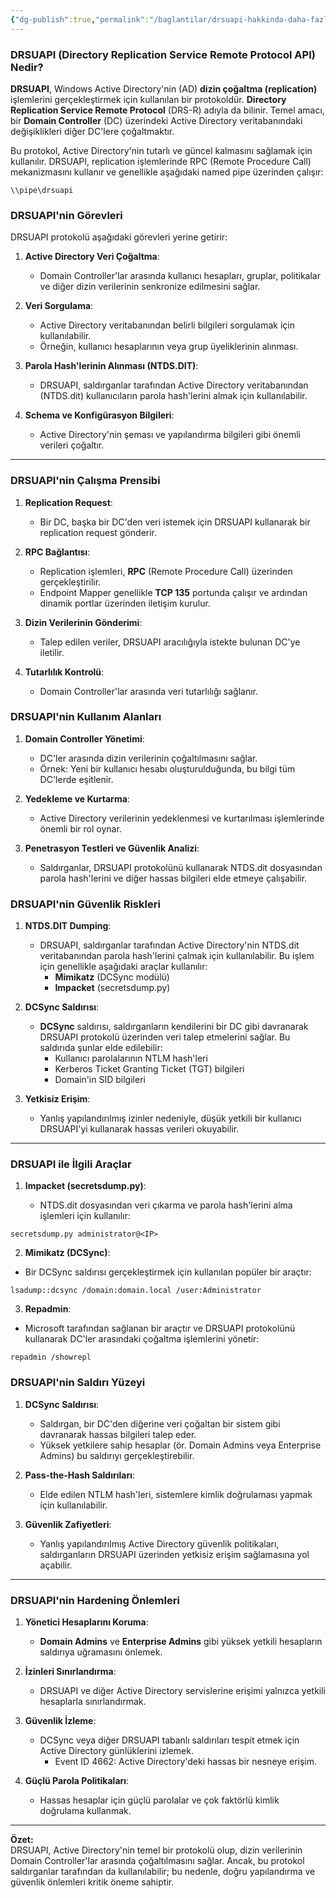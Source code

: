```yaml
---
{"dg-publish":true,"permalink":"/baglantilar/drsuapi-hakkinda-daha-fazla-bilgi/"}
---
```


### **DRSUAPI (Directory Replication Service Remote Protocol API) Nedir?**

**DRSUAPI**, Windows Active Directory'nin (AD) **dizin çoğaltma (replication)** işlemlerini gerçekleştirmek için kullanılan bir protokoldür. **Directory Replication Service Remote Protocol** (DRS-R) adıyla da bilinir. Temel amacı, bir **Domain Controller** (DC) üzerindeki Active Directory veritabanındaki değişiklikleri diğer DC'lere çoğaltmaktır.

Bu protokol, Active Directory'nin tutarlı ve güncel kalmasını sağlamak için kullanılır. DRSUAPI, replication işlemlerinde RPC (Remote Procedure Call) mekanizmasını kullanır ve genellikle aşağıdaki named pipe üzerinden çalışır:

```
\\pipe\drsuapi
```

### **DRSUAPI'nin Görevleri**

DRSUAPI protokolü aşağıdaki görevleri yerine getirir:

1. **Active Directory Veri Çoğaltma**:
    
    - Domain Controller'lar arasında kullanıcı hesapları, gruplar, politikalar ve diğer dizin verilerinin senkronize edilmesini sağlar.

2. **Veri Sorgulama**:
    
    - Active Directory veritabanından belirli bilgileri sorgulamak için kullanılabilir.
    - Örneğin, kullanıcı hesaplarının veya grup üyeliklerinin alınması.

3. **Parola Hash'lerinin Alınması (NTDS.DIT)**:
    
    - DRSUAPI, saldırganlar tarafından Active Directory veritabanından (NTDS.dit) kullanıcıların parola hash'lerini almak için kullanılabilir.

4. **Schema ve Konfigürasyon Bilgileri**:
    
    - Active Directory'nin şeması ve yapılandırma bilgileri gibi önemli verileri çoğaltır.

---

### **DRSUAPI'nin Çalışma Prensibi**

1. **Replication Request**:
    
    - Bir DC, başka bir DC'den veri istemek için DRSUAPI kullanarak bir replication request gönderir.

2. **RPC Bağlantısı**:
    
    - Replication işlemleri, **RPC** (Remote Procedure Call) üzerinden gerçekleştirilir.
    - Endpoint Mapper genellikle **TCP 135** portunda çalışır ve ardından dinamik portlar üzerinden iletişim kurulur.

3. **Dizin Verilerinin Gönderimi**:
    
    - Talep edilen veriler, DRSUAPI aracılığıyla istekte bulunan DC'ye iletilir.

4. **Tutarlılık Kontrolü**:
    
    - Domain Controller'lar arasında veri tutarlılığı sağlanır.

### **DRSUAPI'nin Kullanım Alanları**

1. **Domain Controller Yönetimi**:
    
    - DC'ler arasında dizin verilerinin çoğaltılmasını sağlar.
    - Örnek: Yeni bir kullanıcı hesabı oluşturulduğunda, bu bilgi tüm DC'lerde eşitlenir.

2. **Yedekleme ve Kurtarma**:
    
    - Active Directory verilerinin yedeklenmesi ve kurtarılması işlemlerinde önemli bir rol oynar.

3. **Penetrasyon Testleri ve Güvenlik Analizi**:
    
    - Saldırganlar, DRSUAPI protokolünü kullanarak NTDS.dit dosyasından parola hash'lerini ve diğer hassas bilgileri elde etmeye çalışabilir.


### **DRSUAPI'nin Güvenlik Riskleri**

1. **NTDS.DIT Dumping**:
    
    - DRSUAPI, saldırganlar tarafından Active Directory'nin NTDS.dit veritabanından parola hash'lerini çalmak için kullanılabilir. Bu işlem için genellikle aşağıdaki araçlar kullanılır:
        - **Mimikatz** (DCSync modülü)
        - **Impacket** (secretsdump.py)

2. **DCSync Saldırısı**:
    
    - **DCSync** saldırısı, saldırganların kendilerini bir DC gibi davranarak DRSUAPI protokolü üzerinden veri talep etmelerini sağlar. Bu saldırıda şunlar elde edilebilir:
        - Kullanıcı parolalarının NTLM hash'leri
        - Kerberos Ticket Granting Ticket (TGT) bilgileri
        - Domain'in SID bilgileri

3. **Yetkisiz Erişim**:
    
    - Yanlış yapılandırılmış izinler nedeniyle, düşük yetkili bir kullanıcı DRSUAPI'yi kullanarak hassas verileri okuyabilir.

---

### **DRSUAPI ile İlgili Araçlar**

1. **Impacket (secretsdump.py)**:
    
    - NTDS.dit dosyasından veri çıkarma ve parola hash'lerini alma işlemleri için kullanılır:

```
secretsdump.py administrator@<IP>
```

2. **Mimikatz (DCSync)**:

- Bir DCSync saldırısı gerçekleştirmek için kullanılan popüler bir araçtır:

```
lsadump::dcsync /domain:domain.local /user:Administrator
```


3. **Repadmin**:

- Microsoft tarafından sağlanan bir araçtır ve DRSUAPI protokolünü kullanarak DC'ler arasındaki çoğaltma işlemlerini yönetir:

```
repadmin /showrepl
```

### **DRSUAPI'nin Saldırı Yüzeyi**

1. **DCSync Saldırısı**:
    
    - Saldırgan, bir DC'den diğerine veri çoğaltan bir sistem gibi davranarak hassas bilgileri talep eder.
    - Yüksek yetkilere sahip hesaplar (ör. Domain Admins veya Enterprise Admins) bu saldırıyı gerçekleştirebilir.

2. **Pass-the-Hash Saldırıları**:
    
    - Elde edilen NTLM hash'leri, sistemlere kimlik doğrulaması yapmak için kullanılabilir.

3. **Güvenlik Zafiyetleri**:
    
    - Yanlış yapılandırılmış Active Directory güvenlik politikaları, saldırganların DRSUAPI üzerinden yetkisiz erişim sağlamasına yol açabilir.

---

### **DRSUAPI'nin Hardening Önlemleri**

1. **Yönetici Hesaplarını Koruma**:
    
    - **Domain Admins** ve **Enterprise Admins** gibi yüksek yetkili hesapların saldırıya uğramasını önlemek.

2. **İzinleri Sınırlandırma**:
    
    - DRSUAPI ve diğer Active Directory servislerine erişimi yalnızca yetkili hesaplarla sınırlandırmak.

3. **Güvenlik İzleme**:
    
    - DCSync veya diğer DRSUAPI tabanlı saldırıları tespit etmek için Active Directory günlüklerini izlemek.
        - Event ID 4662: Active Directory'deki hassas bir nesneye erişim.

4. **Güçlü Parola Politikaları**:
    
    - Hassas hesaplar için güçlü parolalar ve çok faktörlü kimlik doğrulama kullanmak.

---

**Özet:**  
DRSUAPI, Active Directory'nin temel bir protokolü olup, dizin verilerinin Domain Controller'lar arasında çoğaltılmasını  sağlar. Ancak, bu protokol saldırganlar tarafından da kullanılabilir; bu nedenle, doğru yapılandırma ve güvenlik önlemleri kritik öneme sahiptir.



